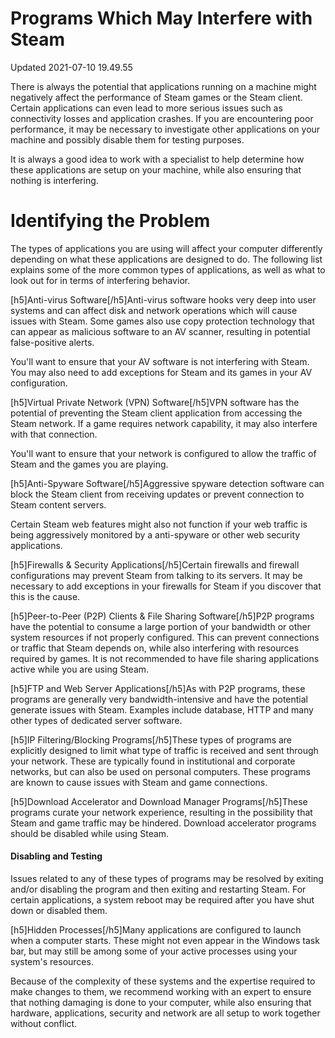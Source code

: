 # Programs Which May Interfere with Steam
Updated 2021-07-10 19.49.55

There is always the potential that applications running on a machine might negatively affect the performance of Steam games or the Steam client. Certain applications can even lead to more serious issues such as connectivity losses and application crashes. If you are encountering poor performance, it may be necessary to investigate other applications on your machine and possibly disable them for testing purposes.  
  
It is always a good idea to work with a specialist to help determine how these applications are setup on your machine, while also ensuring that nothing is interfering.  
  
# Identifying the Problem
The types of applications you are using will affect your computer differently depending on what these applications are designed to do. The following list explains some of the more common types of applications, as well as what to look out for in terms of interfering behavior.  
  
[h5]Anti-virus Software[/h5]Anti-virus software hooks very deep into user systems and can affect disk and network operations which will cause issues with Steam. Some games also use copy protection technology that can appear as malicious software to an AV scanner, resulting in potential false-positive alerts.  
  
You'll want to ensure that your AV software is not interfering with Steam. You may also need to add exceptions for Steam and its games in your AV configuration.  
  
[h5]Virtual Private Network (VPN) Software[/h5]VPN software has the potential of preventing the Steam client application from accessing the Steam network. If a game requires network capability, it may also interfere with that connection.  
  
You'll want to ensure that your network is configured to allow the traffic of Steam and the games you are playing.  
  
[h5]Anti-Spyware Software[/h5]Aggressive spyware detection software can block the Steam client from receiving updates or prevent connection to Steam content servers.  
  
Certain Steam web features might also not function if your web traffic is being aggressively monitored by a anti-spyware or other web security applications.  
  
[h5]Firewalls & Security Applications[/h5]Certain firewalls and firewall configurations may prevent Steam from talking to its servers. It may be necessary to add exceptions in your firewalls for Steam if you discover that this is the cause.  
  
[h5]Peer-to-Peer (P2P) Clients & File Sharing Software[/h5]P2P programs have the potential to consume a large portion of your bandwidth or other system resources if not properly configured. This can prevent connections or traffic that Steam depends on, while also interfering with resources required by games. It is not recommended to have file sharing applications active while you are using Steam.  
  
[h5]FTP and Web Server Applications[/h5]As with P2P programs, these programs are generally very bandwidth-intensive and have the potential generate issues with Steam. Examples include database, HTTP and many other types of dedicated server software.  
  
[h5]IP Filtering/Blocking Programs[/h5]These types of programs are explicitly designed to limit what type of traffic is received and sent through your network. These are typically found in institutional and corporate networks, but can also be used on personal computers. These programs are known to cause issues with Steam and game connections.  
  
[h5]Download Accelerator and Download Manager Programs[/h5]These programs curate your network experience, resulting in the possibility that Steam and game traffic may be hindered. Download accelerator programs should be disabled while using Steam.  
  
#### Disabling and Testing
Issues related to any of these types of programs may be resolved by exiting and/or disabling the program and then exiting and restarting Steam. For certain applications, a system reboot may be required after you have shut down or disabled them.  
  
[h5]Hidden Processes[/h5]Many applications are configured to launch when a computer starts. These might not even appear in the Windows task bar, but may still be among some of your active processes using your system's resources.  
  
Because of the complexity of these systems and the expertise required to make changes to them, we recommend working with an expert to ensure that nothing damaging is done to your computer, while also ensuring that hardware, applications, security and network are all setup to work together without conflict.  
  
